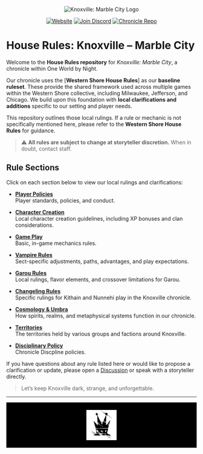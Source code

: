 <p align="center">
  <img src="https://owbnknoxville.net/wp-content/uploads/2022/07/mckn-title.png" alt="Knoxville: Marble City Logo" width="400px" />
</p>

<p align="center">
  <a href="https://owbnknoxville.net"><img alt="Website" src="https://img.shields.io/badge/Visit%20Our%20Website-MCKN-blue?style=for-the-badge&logo=worldofdarkness" /></a>
  <a href="https://discord.gg/N5AKyFByth"><img alt="Join Discord" src="https://img.shields.io/discord/799311464086110260?color=%237289DA&label=Discord&logo=discord&style=for-the-badge" /></a>
  <a href="https://github.com/mckn-larp"><img alt="Chronicle Repo" src="https://img.shields.io/badge/Chronicle-Repo-blue?style=for-the-badge&logo=github" /></a>
</p>

# House Rules: Knoxville – Marble City

Welcome to the **House Rules repository** for *Knoxville: Marble City*, a chronicle within One World by Night.

Our chronicle uses the [**Western Shore House Rules**] as our **baseline ruleset**. These provide the shared framework used across multiple games within the Western Shore collective, including Milwaukee, Jefferson, and Chicago. We build upon this foundation with **local clarifications and additions** specific to our setting and player needs.

This repository outlines those local rulings. If a rule or mechanic is not specifically mentioned here, please refer to the **Western Shore House Rules** for guidance.

> ⚠️ **All rules are subject to change at storyteller discretion.** When in doubt, contact staff.


## Rule Sections

Click on each section below to view our local rulings and clarifications:

- [**Player Policies**](./players/README.md)  
  Player standards, policies, and conduct.

- [**Character Creation**](./creation/README.md)  
  Local character creation guidelines, including XP bonuses and clan considerations.

- [**Game Play**](./gameplay/README.md)  
  Basic, in-game mechanics rules.

- [**Vampire Rules**](./vampire/README.md)  
  Sect-specific adjustments, paths, advantages, and play expectations.
  
- [**Garou Rules**](./garou/README.md)  
  Local rulings, flavor elements, and crossover limitations for Garou.

- [**Changeling Rules**](./changeling/README.md)  
  Specific rulings for Kithain and Nunnehi play in the Knoxville chronicle.

- [**Cosmology & Umbra**](./cosmology/README.md)  
  How spirits, realms, and metaphysical systems function in our chronicle.

- [**Territories**](./territory/README.md)  
  The territories held by various groups and factions around Knoxville.

- [**Disciplinary Policy**](./discipline/README.md)  
  Chronicle Discpline policies.

If you have questions about any rule listed here or would like to propose a clarification or update, please open a [Discussion](https://github.com/mckn-larp/house-rules/discussions) or speak with a storyteller directly.

> Let’s keep Knoxville dark, strange, and unforgettable.

-----
<p align="center" style="background-color: #000; padding: 20px;">
  <img src="https://raw.githubusercontent.com/mckn-larp/.github/main/profile/05-queen-glow.png" alt="Knoxville Crown Footer" width="80" style="margin: 0 20px; vertical-align: middle;" />
</p>
